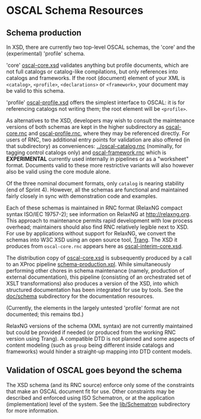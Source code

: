 # OSCAL Schema Resources

## Schema production

In XSD, there are currently two top-level OSCAL schemas, the 'core' and the (experimental) 'profile' schema.

'core' [oscal-core.xsd](oscal-core.xsd) validates anything but profile documents, which are not full catalogs or catalog-like compilations, but only references into catalogs and frameworks. If the root (document) element of your XML is `<catalog>`, `<profile>`, `<declarations>` or `<framework>`, your document may be valid to this schema.

'profile' [oscal-profile.xsd](oscal-profile.xsd) offers the simplest interface to OSCAL: it is for referencing catalogs not writing them; the root element will be `<profile>`.

As alternatives to the XSD, developers may wish to consult the maintenance versions of both schemas are kept in the higher subdirectory as 
[oscal-core.rnc](../oscal-core.rnc) and 
[oscal-profile.rnc](../oscal-profile.rnc), where they may be referenced directly. For users of RNC, two additional entry points for validation are also offered (in that subdirectory) as conveniences:  [../oscal-catalog.rnc](../oscal-catalog.rnc) (nominally, for tagging control catalogs only) and [oscal-framework.rnc](oscal-framework.rnc) which is **EXPERIMENTAL** currently used internally in pipelines or as a "worksheet" format. Documents valid to these more restrictive variants will also however also be valid using the core module alone.

Of the three nominal document formats, only `catalog` is nearing stability (end of Sprint 4). However, all the schemas are functional and maintained fairly closely in sync with demonstration code and examples.

Each of these schemas is maintained in RNC format (RelaxNG compact syntax ISO/IEC 19757-2); see information on RelaxNG at http://relaxng.org. This approach to maintenance permits rapid development with low process overhead; maintainers should also find RNC relatively legible next to XSD. For use by applications without support for RelaxNG, we convert the schemas into W3C XSD using an open source tool, [Trang](http://www.thaiopensource.com/relaxng/trang.html). The XSD it produces from `oscal-core.rnc` appears here as [oscal-interim-core.xsd](oscal-interim-code.xsd).

The distribution copy of [oscal-core.xsd](oscal-code.xsd) is subsequently produced by a call to an XProc pipeline [schema-production.xpl](schema-production.xpl). While simultaneously performing other chores in schema maintenance (namely, production of external documentation), this pipeline (consisting of an orchestrated set of XSLT transformations) also produces a version of the XSD, into which structured documentation has been integrated for use by tools. See the [doc/schema](../../docs/schema) subdirectory for the documentation resources.

(Currently, the elements in the largely untested 'profile' format are not documented; this remains tbd.)

RelaxNG versions of the schema (XML syntax) are not currently maintained but could be provided if needed (or produced from the working RNC version using Trang). A compatible DTD is not planned and some aspects of content modeling (such as `group` being different inside catalogs and frameworks) would hinder a straight-up mapping into DTD content models.

## Validation of OSCAL goes beyond the schema

The XSD schema (and its RNC source) enforce only some of the constraints that make an OSCAL document fit for use. Other constraints may be described and enforced using ISO Schematron, or at the application (implementation) level of the system. See the [lib/Schematron](../../lib/Schematron) subdirectory for more information.
